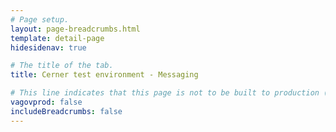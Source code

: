 ```yaml
---
# Page setup.
layout: page-breadcrumbs.html
template: detail-page
hidesidenav: true

# The title of the tab.
title: Cerner test environment - Messaging

# This line indicates that this page is not to be built to production (www.va.gov)
vagovprod: false
includeBreadcrumbs: false
---
```


<div data-widget-type="secure-messaging-page"></div>
